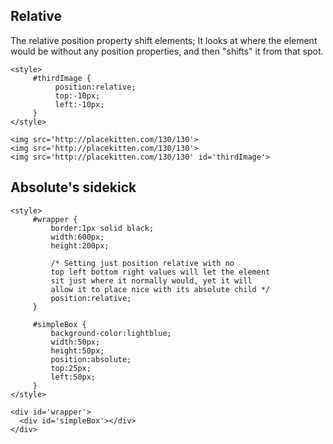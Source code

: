 ## Relative

The relative position property shift elements; It looks at where the element would be without any position properties, and then "shifts" it from that spot.

	<style>
		 #thirdImage {
			  position:relative;
			  top:-10px;
			  left:-10px;
		 }
	</style>
	
	<img src='http://placekitten.com/130/130'>
	<img src='http://placekitten.com/130/130'>
	<img src='http://placekitten.com/130/130' id='thirdImage'>


## Absolute's sidekick

	<style>
		 #wrapper {
			 border:1px solid black;
			 width:600px;
			 height:200px;
	
			 /* Setting just position relative with no 
			 top left bottom right values will let the element
			 sit just where it normally would, yet it will 
			 allow it to place nice with its absolute child */
			 position:relative;
		 }
		 
		 #simpleBox {
			 background-color:lightblue;
			 width:50px;
			 height:50px;
			 position:absolute;
			 top:25px;
			 left:50px;
		 }
	</style>

	<div id='wrapper'>
	  <div id='simpleBox'></div>
	</div>
